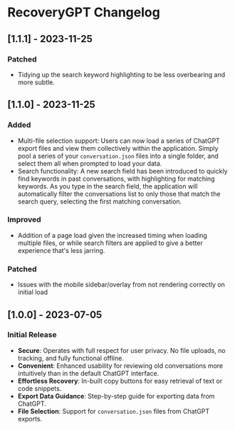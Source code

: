 # RecoveryGPT Changelog

## [1.1.1] - 2023-11-25
### Patched
- Tidying up the search keyword highlighting to be less overbearing and more subtle.

## [1.1.0] - 2023-11-25
### Added
- Multi-file selection support: Users can now load a series of ChatGPT export files and view them collectively within the application. Simply pool a series of your `conversation.json` files into a single folder, and select them all when prompted to load your data.
- Search functionality: A new search field has been introduced to quickly find keywords in past conversations, with highlighting for matching keywords. As you type in the search field, the application will automatically filter the conversations list to only those that match the search query, selecting the first matching conversation.

### Improved
- Addition of a page load given the increased timing when loading multiple files, or while search filters are applied to give a better experience that's less jarring.

### Patched
- Issues with the mobile sidebar/overlay from not rendering correctly on initial load

## [1.0.0] - 2023-07-05
### Initial Release
- **Secure**: Operates with full respect for user privacy. No file uploads, no tracking, and fully functional offline.
- **Convenient**: Enhanced usability for reviewing old conversations more intuitively than in the default ChatGPT interface.
- **Effortless Recovery**: In-built copy buttons for easy retrieval of text or code snippets.
- **Export Data Guidance**: Step-by-step guide for exporting data from ChatGPT.
- **File Selection**: Support for `conversation.json` files from ChatGPT exports.
